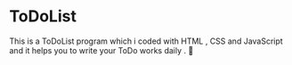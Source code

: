 # ToDoList
This is a ToDoList program which i coded with HTML , CSS and JavaScript and it helps you to write your ToDo works daily . 🤞
